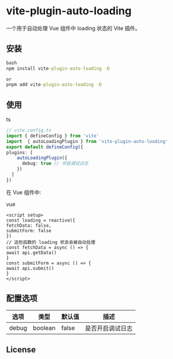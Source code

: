 # vite-plugin-auto-loading

一个用于自动处理 Vue 组件中 loading 状态的 Vite 插件。

## 安装

```cmd
bash
npm install vite-plugin-auto-loading -D

or
pnpm add vite-plugin-auto-loading -D
```



## 使用

ts

```ts
// vite.config.ts
import { defineConfig } from 'vite'
import  { autoLoadingPlugin } from 'vite-plugin-auto-loading'
export default defineConfig({
plugins: [
    autoLoadingPlugin({
      debug: true // 开启调试日志
    })
  ]
})
```





在 Vue 组件中:

vue

```vue
<script setup>
const loading = reactive({
fetchData: false,
submitForm: false
})
// 这些函数的 loading 状态会被自动处理
const fetchData = async () => {
await api.getData()
}
const submitForm = async () => {
await api.submit()
}
</script>
```



## 配置选项

| 选项 | 类型 | 默认值 | 描述 |
|------|------|--------|------|
| debug | boolean | false | 是否开启调试日志 |

## License
